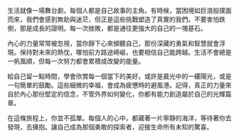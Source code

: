 生活就像一場舞台劇，每個人都是自己故事的主角。有時候，當困境如巨浪般撲面而來，我們會感到無助與迷茫，但正是這些挑戰塑造了真實的我們。不要害怕跌倒，那是成長的證明。每一次挫敗，都是通往更強大的自己的一塊基石。

內心的力量常常被忽視，當你靜下心來傾聽自己，那份深藏的勇氣和智慧就會浮現。保持對未來的熱忱，哪怕前方路途崎嶇，也要相信自己能跨越。生活不會總是一帆風順，但每一次努力都會累積成改變的能量。

給自己留一點時間，學會欣賞每一個當下的美好。或許是晨光中的一縷陽光，或是一句簡單的鼓勵。這些細微的幸福，會成為疲憊時的避風港。記得，真正的力量來自於內心那份堅定的信念，不管外界如何變化，你都有能力創造屬於自己的光輝篇章。

在這條旅程上，你並不孤單。每個人的心中，都藏著一片寧靜的海洋，等待著你去發現，去擁抱。讓自己成為那個勇敢的探索者，迎接生命所有未知的驚喜。